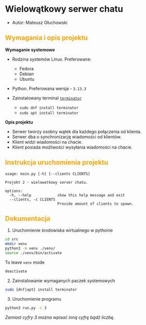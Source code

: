 # Wielowątkowy serwer chatu
- Autor: Mateusz Głuchowski

## <font color='orange'>Wymagania i opis projektu</font>
**Wymaganie systemowe**
- Rodzina systemów Linux. Preferowane:
    - Fedora
    - Debian
    - Ubuntu

- Python. Preferowana wersja - `3.13.3`
- Zainstalowany terminal [`terminator`](https://gnome-terminator.readthedocs.io) 
    - `sudo dnf install terminator`
    - `sudo apt install terminator`


**Opis projektu**
- Serwer tworzy osobny wątek dla każdego połączenia od klienta.
- Serwer dba o synchronizację wiadomości od klientów.
- Klient widzi wiadomości na chacie.
- Klient posiada możliwości wysyłania wiadomości na chacie.


## <font color='orange'>Instrukcja uruchomienia projektu</font>
```
usage: main.py [-h] [--clients CLIENTS]

Projekt 2 - wielowatkowy server chatu.

options:
  -h, --help            show this help message and exit
  --clients, -c CLIENTS
                        Provide amount of clients to spawn.
```

## <font color='orange'>Dokumentacja</font>
1. Uruchomienie środowiska wirtualnego w pythonie
```bash
cd src
mkdir venv
python3 -m venv ./venv/
source ./venv/bin/activate
```

To leave `venv` mode
```bash
deactivate
```


2. Zainstalowanie wymaganych paczek systemowych
```bash
sudo {dnf|apt} install terminator
```

3. Uruchomienie programu
```bash
python3 run.py -c 3
```
*Zamiast cyfry 3 można wpisać inną cyfrę bądź liczbę.*